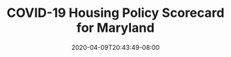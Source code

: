---
title: "COVID-19 Housing Policy Scorecard for Maryland"
date: 2020-04-09T20:43:49-08:00
layout: single
type: covid-policy-rankings
state_abbrev: md # use state abbreviation.
state_title: Maryland
photoCredit:
hasSubnav: true
fbImage: /images/assets/el-scorecard-social-000006.png
twImage: /images/assets/el-scorecard-social-000006.png
socialDescription: COVID-19 Housing Policy Scorecard for Maryland
description: See how Maryland ranks in our nationwide scorecard of housing policies in response to COVID-19.
url: /covid-policy-scorecard/md
aliases:
    - /covid-policy-scorecard/md
    - /covid-policy-scorecard/maryland
    - /es/covid-policy-scorecard/md
    - /es/covid-policy-scorecard/maryland
---